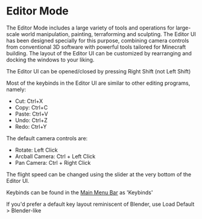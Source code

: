 # Editor Mode

The Editor Mode includes a large variety of tools and operations for large-scale world manipulation, painting, terraforming and sculpting. The Editor UI has been designed specially for this purpose, combining camera controls from conventional 3D software with powerful tools tailored for Minecraft building. The layout of the Editor UI can be customized by rearranging and docking the windows to your liking.

The Editor UI can be opened/closed by pressing Right Shift (not Left Shift)

Most of the keybinds in the Editor UI are similar to other editing programs, namely:
- Cut: Ctrl+X
- Copy: Ctrl+C
- Paste: Ctrl+V
- Undo: Ctrl+Z
- Redo: Ctrl+Y

The default camera controls are:
- Rotate: Left Click
- Arcball Camera: Ctrl + Left Click
- Pan Camera: Ctrl + Right Click

The flight speed can be changed using the slider at the very bottom of the Editor UI.

Keybinds can be found in the [Main Menu Bar](mainmenubar.md) as 'Keybinds'

If you'd prefer a default key layout reminiscent of Blender, use Load Default > Blender-like
